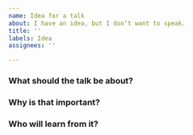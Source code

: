 ```yaml
---
name: Idea for a talk
about: I have an idea, but I donʼt want to speak.
title: ''
labels: Idea
assignees: ''

---
```


### What should the talk be about?

### Why is that important?

### Who will learn from it?
